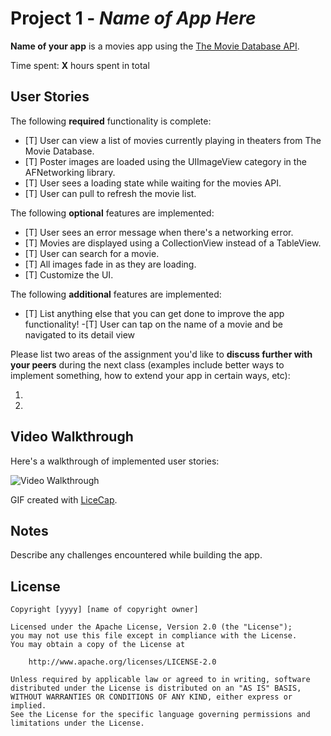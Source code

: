 # Project 1 - *Name of App Here*

**Name of your app** is a movies app using the [The Movie Database API](http://docs.themoviedb.apiary.io/#).

Time spent: **X** hours spent in total

## User Stories

The following **required** functionality is complete:

- [T] User can view a list of movies currently playing in theaters from The Movie Database.
- [T] Poster images are loaded using the UIImageView category in the AFNetworking library.
- [T] User sees a loading state while waiting for the movies API.
- [T] User can pull to refresh the movie list.

The following **optional** features are implemented:

- [T] User sees an error message when there's a networking error.
- [T] Movies are displayed using a CollectionView instead of a TableView.
- [T] User can search for a movie.
- [T] All images fade in as they are loading.
- [T] Customize the UI.

The following **additional** features are implemented:

- [T] List anything else that you can get done to improve the app functionality!
-[T] User can tap on the name of a movie and be navigated to its detail view

Please list two areas of the assignment you'd like to **discuss further with your peers** during the next class (examples include better ways to implement something, how to extend your app in certain ways, etc):

1. 
2. 

## Video Walkthrough 

Here's a walkthrough of implemented user stories:

<img src='http://i.imgur.com/2nnZb76.gif' title='Video Walkthrough' width='' alt='Video Walkthrough' />

GIF created with [LiceCap](http://www.cockos.com/licecap/).

## Notes

Describe any challenges encountered while building the app.

## License

    Copyright [yyyy] [name of copyright owner]

    Licensed under the Apache License, Version 2.0 (the "License");
    you may not use this file except in compliance with the License.
    You may obtain a copy of the License at

        http://www.apache.org/licenses/LICENSE-2.0

    Unless required by applicable law or agreed to in writing, software
    distributed under the License is distributed on an "AS IS" BASIS,
    WITHOUT WARRANTIES OR CONDITIONS OF ANY KIND, either express or implied.
    See the License for the specific language governing permissions and
    limitations under the License.
